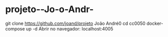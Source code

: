 # projeto--Jo-o-Andr-
git clone https://github.com/joand/projeto João André0 cd cc0050  docker-compose up -d  Abrir no navegador: localhost:4005
